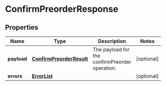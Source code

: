 
# ConfirmPreorderResponse

## Properties
Name | Type | Description | Notes
------------ | ------------- | ------------- | -------------
**payload** | [**ConfirmPreorderResult**](ConfirmPreorderResult.md) | The payload for the confirmPreorder operation. |  [optional]
**errors** | [**ErrorList**](ErrorList.md) |  |  [optional]



